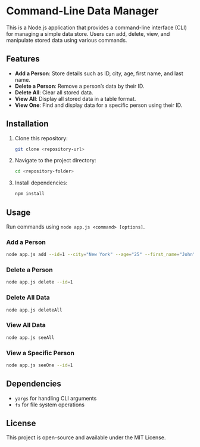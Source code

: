# Command-Line Data Manager

This is a Node.js application that provides a command-line interface (CLI) for managing a simple data store. 
Users can add, delete, view, and manipulate stored data using various commands.

## Features

- **Add a Person**: Store details such as ID, city, age, first name, and last name.
- **Delete a Person**: Remove a person’s data by their ID.
- **Delete All**: Clear all stored data.
- **View All**: Display all stored data in a table format.
- **View One**: Find and display data for a specific person using their ID.

## Installation

1. Clone this repository:
   ```sh
   git clone <repository-url>
   ```
2. Navigate to the project directory:
   ```sh
   cd <repository-folder>
   ```
3. Install dependencies:
   ```sh
   npm install
   ```

## Usage

Run commands using `node app.js <command> [options]`.

### Add a Person
```sh
node app.js add --id=1 --city="New York" --age="25" --first_name="John" --last_name="Doe"
```

### Delete a Person
```sh
node app.js delete --id=1
```

### Delete All Data
```sh
node app.js deleteAll
```

### View All Data
```sh
node app.js seeAll
```

### View a Specific Person
```sh
node app.js seeOne --id=1
```

## Dependencies

- `yargs` for handling CLI arguments
- `fs` for file system operations

## License

This project is open-source and available under the MIT License.
